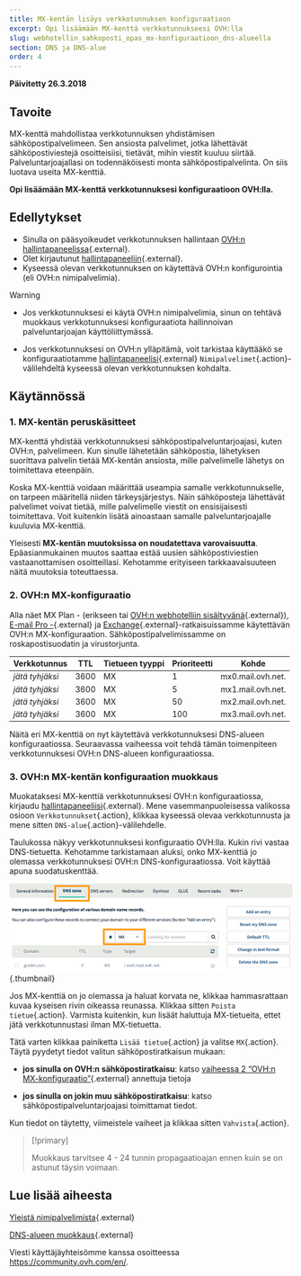 ```yaml
---
title: MX-kentän lisäys verkkotunnuksen konfiguraatioon
excerpt: Opi lisäämään MX-kenttä verkkotunnukseesi OVH:lla
slug: webhotellin_sahkoposti_opas_mx-konfiguraatioon_dns-alueella
section: DNS ja DNS-alue
order: 4
---
```


**Päivitetty 26.3.2018**

## Tavoite

MX-kenttä mahdollistaa verkkotunnuksen yhdistämisen sähköpostipalvelimeen. Sen ansiosta palvelimet, jotka lähettävät sähköpostiviestejä osoitteisiisi, tietävät, mihin viestit kuuluu siirtää. Palveluntarjoajallasi on todennäköisesti monta sähköpostipalvelinta. On siis luotava useita MX-kenttiä.

**Opi lisäämään MX-kenttä verkkotunnuksesi konfiguraatioon OVH:lla.**

## Edellytykset

- Sinulla on pääsyoikeudet verkkotunnuksen hallintaan [OVH:n hallintapaneelissa](https://www.ovh.com/auth/?action=gotomanager){.external}.
- Olet kirjautunut [hallintapaneeliin](https://www.ovh.com/auth/?action=gotomanager){.external}.
- Kyseessä olevan verkkotunnuksen on käytettävä OVH:n konfigurointia (eli OVH:n nimipalvelimia).

> [!warning]
>
> - Jos verkkotunnuksesi ei käytä OVH:n nimipalvelimia, sinun on tehtävä muokkaus verkkotunnuksesi konfiguraatiota hallinnoivan palveluntarjoajan käyttöliittymässä.
>
> - Jos verkkotunnuksesi on OVH:n ylläpitämä, voit tarkistaa käyttääkö se konfiguraatiotamme [hallintapaneelisi](https://www.ovh.com/auth/?action=gotomanager){.external} `Nimipalvelimet`{.action}-välilehdeltä kyseessä olevan verkkotunnuksen kohdalta.
>

## Käytännössä

### 1. MX-kentän peruskäsitteet

MX-kenttä yhdistää verkkotunnuksesi sähköpostipalveluntarjoajasi, kuten OVH:n, palvelimeen. Kun sinulle lähetetään sähköpostia, lähetyksen suorittava palvelin tietää MX-kentän ansiosta, mille palvelimelle lähetys on toimitettava eteenpäin.

Koska MX-kenttiä voidaan määrittää useampia samalle verkkotunnukselle, on tarpeen määritellä niiden tärkeysjärjestys. Näin sähköposteja lähettävät palvelimet voivat tietää, mille palvelimelle viestit on ensisijaisesti toimitettava. Voit kuitenkin lisätä ainoastaan samalle palveluntarjoajalle kuuluvia MX-kenttiä.

Yleisesti **MX-kentän muutoksissa on noudatettava varovaisuutta**. Epäasianmukainen muutos saattaa estää uusien sähköpostiviestien vastaanottamisen osoitteillasi. Kehotamme erityiseen tarkkaavaisuuteen näitä muutoksia toteuttaessa.

### 2. OVH:n MX-konfiguraatio

Alla näet MX Plan - (erikseen tai [OVH:n webhotelliin sisältyvänä](https://www.ovh-hosting.fi/webhotelli/){.external}), [E-mail Pro -](https://www.ovh-hosting.fi/sahkopostit/email-pro/){.external} ja [Exchange](https://www.ovh-hosting.fi/sahkopostit/hosted-exchange/){.external}-ratkaisuissamme käytettävän OVH:n MX-konfiguraation. Sähköpostipalvelimissamme on roskapostisuodatin ja virustorjunta.

|Verkkotunnus|TTL|Tietueen tyyppi|Prioriteetti|Kohde|
|---|---|---|---|---|
|*jätä tyhjäksi*|3600|MX|1|mx0.mail.ovh.net.|
|*jätä tyhjäksi*|3600|MX|5|mx1.mail.ovh.net.|
|*jätä tyhjäksi*|3600|MX|50|mx2.mail.ovh.net.|
|*jätä tyhjäksi*|3600|MX|100|mx3.mail.ovh.net.|

Näitä eri MX-kenttiä on nyt käytettävä verkkotunnuksesi DNS-alueen konfiguraatiossa. Seuraavassa vaiheessa voit tehdä tämän toimenpiteen verkkotunnuksesi OVH:n DNS-alueen konfiguraatiossa.

### 3. OVH:n MX-kentän konfiguraation muokkaus

Muokataksesi MX-kenttiä verkkotunnuksesi OVH:n konfiguraatiossa, kirjaudu [hallintapaneeliisi](https://www.ovh.com/auth/?action=gotomanager){.external}. Mene vasemmanpuoleisessa valikossa osioon `Verkkotunnukset`{.action}, klikkaa kyseessä olevaa verkkotunnusta ja mene sitten `DNS-alue`{.action}-välilehdelle.

Taulukossa näkyy verkkotunnuksesi konfiguraatio OVH:lla. Kukin rivi vastaa DNS-tietuetta. Kehotamme tarkistamaan aluksi, onko MX-kenttiä jo olemassa verkkotunnuksesi OVH:n DNS-konfiguraatiossa. Voit käyttää apuna suodatuskenttää.

![dnsmxrecord](images/mx-records-dns-zone.png){.thumbnail}

Jos MX-kenttiä on jo olemassa ja haluat korvata ne, klikkaa hammasrattaan kuvaa kyseisen rivin oikeassa reunassa. Klikkaa sitten `Poista tietue`{.action}. Varmista kuitenkin, kun lisäät haluttuja MX-tietueita, ettet jätä verkkotunnustasi ilman MX-tietuetta.

Tätä varten klikkaa painiketta `Lisää tietue`{.action} ja valitse `MX`{.action}. Täytä pyydetyt tiedot valitun sähköpostiratkaisun mukaan:

- **jos sinulla on OVH:n sähköpostiratkaisu**: katso [vaiheessa 2 “OVH:n MX-konfiguraatio”](https://docs.ovh.com/fi/domains/webhotellin_sahkoposti_opas_mx-konfiguraatioon_dns-alueella/#2-ovhn-mx-konfiguraatio){.external} annettuja tietoja

- **jos sinulla on jokin muu sähköpostiratkaisu**: katso sähköpostipalveluntarjoajasi toimittamat tiedot.

Kun tiedot on täytetty, viimeistele vaiheet ja klikkaa sitten `Vahvista`{.action}.

> [!primary]
>
> Muokkaus tarvitsee 4 - 24 tunnin propagaatioajan ennen kuin se on astunut täysin voimaan.
>

## Lue lisää aiheesta

[Yleistä nimipalvelimista](https://docs.ovh.com/fi/domains/webhotellit_yleista_nimipalvelimista/){.external}

[DNS-alueen muokkaus](https://docs.ovh.com/fi/domains/miten_dns-aluetta_muokataan/){.external}

Viesti käyttäjäyhteisömme kanssa osoitteessa <https://community.ovh.com/en/>.